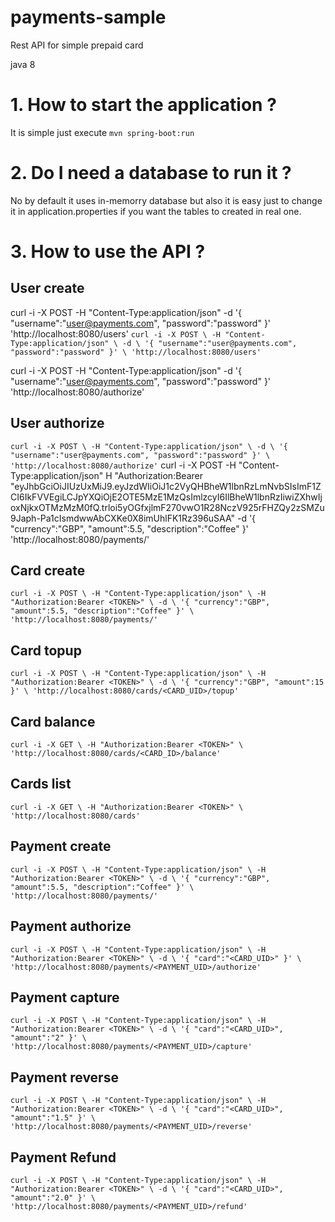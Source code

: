# payments-sample
Rest API for simple prepaid card

java 8

# 1. How to start the application ?
It is simple just execute  ``mvn spring-boot:run``

# 2. Do I need a database to run it ?
No by default it uses in-memorry database but also it is easy just to change it in application.properties if you want the tables to created in real one.

# 3. How to use the API ?

## User create
curl -i -X POST -H "Content-Type:application/json" -d '{ "username":"user@payments.com", "password":"password" }' 'http://localhost:8080/users'
``curl -i -X POST \
   -H "Content-Type:application/json" \
   -d \
'{
  "username":"user@payments.com",
  "password":"password"
}' \
 'http://localhost:8080/users'``

curl -i -X POST -H "Content-Type:application/json" -d '{ "username":"user@payments.com", "password":"password" }' 'http://localhost:8080/authorize'
## User authorize
``curl -i -X POST \
   -H "Content-Type:application/json" \
   -d \
'{ 
  "username":"user@payments.com",
  "password":"password"
}' \
 'http://localhost:8080/authorize'``
curl -i -X POST -H "Content-Type:application/json" H "Authorization:Bearer "eyJhbGciOiJIUzUxMiJ9.eyJzdWIiOiJ1c2VyQHBheW1lbnRzLmNvbSIsImF1ZCI6IkFVVEgiLCJpYXQiOjE2OTE5MzE1MzQsImlzcyI6IlBheW1lbnRzIiwiZXhwIjoxNjkxOTMzMzM0fQ.trloi5yOGfxjlmF270vwO1R28NczV925rFHZQy2zSMZu9Japh-Pa1cIsmdwwAbCXKe0X8imUhlFK1Rz396uSAA" -d '{ "currency":"GBP", "amount":5.5, "description":"Coffee" }' 'http://localhost:8080/payments/'
## Card create
`` curl -i -X POST \
   -H "Content-Type:application/json" \
   -H "Authorization:Bearer <TOKEN>" \
   -d \
'{
  "currency":"GBP",
  "amount":5.5,
  "description":"Coffee"
}' \
 'http://localhost:8080/payments/' ``
 
## Card topup
`` curl -i -X POST \
   -H "Content-Type:application/json" \
   -H "Authorization:Bearer <TOKEN>" \
   -d \
'{
  "currency":"GBP",
  "amount":15
}' \
 'http://localhost:8080/cards/<CARD_UID>/topup' ``

## Card balance

`` curl -i -X GET \
   -H "Authorization:Bearer <TOKEN>" \
 'http://localhost:8080/cards/<CARD_ID>/balance' ``

## Cards list
`` curl -i -X GET \
   -H "Authorization:Bearer <TOKEN>" \
 'http://localhost:8080/cards' ``

 
## Payment create

`` curl -i -X POST \
   -H "Content-Type:application/json" \
   -H "Authorization:Bearer <TOKEN>" \
   -d \
'{
  "currency":"GBP",
  "amount":5.5,
  "description":"Coffee"
}' \
 'http://localhost:8080/payments/' ``

## Payment  authorize

`` curl -i -X POST \
   -H "Content-Type:application/json" \
   -H "Authorization:Bearer <TOKEN>" \
   -d \
'{
  "card":"<CARD_UID>"
}' \
 'http://localhost:8080/payments/<PAYMENT_UID>/authorize' ``
 
## Payment capture
`` curl -i -X POST \
   -H "Content-Type:application/json" \
   -H "Authorization:Bearer <TOKEN>" \
   -d \
'{
  "card":"<CARD_UID>",
  "amount":"2"
}' \
 'http://localhost:8080/payments/<PAYMENT_UID>/capture' ``

## Payment reverse

`` curl -i -X POST \
   -H "Content-Type:application/json" \
   -H "Authorization:Bearer <TOKEN>" \
   -d \
'{
  "card":"<CARD_UID>",
  "amount":"1.5"
}' \
 'http://localhost:8080/payments/<PAYMENT_UID>/reverse' `` 
 
## Payment Refund
`` curl -i -X POST \
   -H "Content-Type:application/json" \
   -H "Authorization:Bearer <TOKEN>" \
   -d \
'{
  "card":"<CARD_UID>",
  "amount":"2.0"
}' \
 'http://localhost:8080/payments/<PAYMENT_UID>/refund' ``
